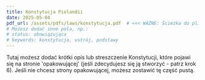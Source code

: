 ```yaml
---
title: Konstytucja Piolandii
date: 2025-05-04
pdf_url: /assets/pdfs/laws/konstytucja.pdf  # <<< WAŻNE: Ścieżka do pliku PDF
# Możesz dodać inne pola, np.:
# status: obowiązująca
# keywords: konstytucja, ustrój, podstawy
---
```


Tutaj możesz dodać krótki opis lub streszczenie Konstytucji, które pojawi się na stronie 'opakowującej' (jeśli zdecydujesz się ją stworzyć - patrz krok 6). Jeśli nie chcesz strony opakowującej, możesz zostawić tę część pustą.